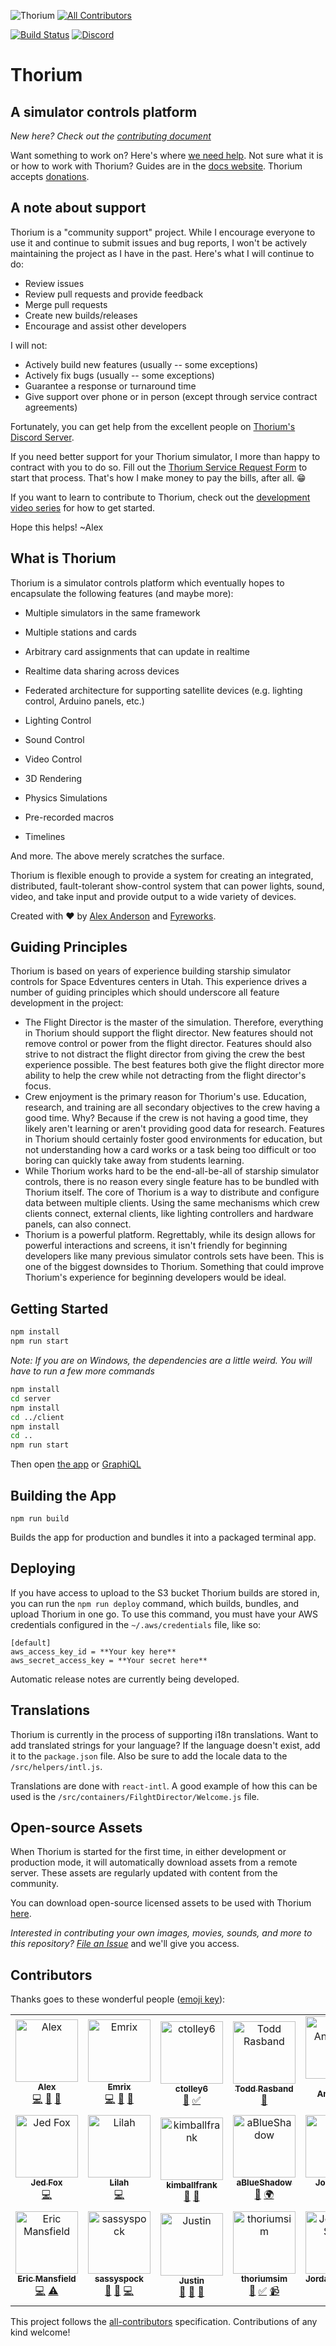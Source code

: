 ![Thorium](github-banner.png)
[![All Contributors](https://img.shields.io/badge/all_contributors-20-orange.svg?style=flat-square)](#contributors)

[![Build Status](https://travis-ci.org/Thorium-Sim/thorium.svg?branch=master)](https://travis-ci.org/Thorium-Sim/thorium)
[![Discord](https://img.shields.io/discord/390968011605147648.svg)](https://discord.gg/UvxTQZz)

# Thorium

## A simulator controls platform

_New here? Check out the [contributing document](CONTRIBUTING.md)_

Want something to work on? Here's where
[we need help](https://github.com/Thorium-Sim/thorium/labels/help%20wanted). Not
sure what it is or how to work with Thorium? Guides are in the
[docs website](https://thoriumsim.com/docs/overview.html). Thorium accepts
[donations](https://thoriumsim.com/en/donate.html).

## A note about support

Thorium is a "community support" project. While I encourage everyone to use it and continue to submit issues and bug reports, I won't be actively maintaining the project as I have in the past. Here's what I will continue to do:

* Review issues
* Review pull requests and provide feedback
* Merge pull requests
* Create new builds/releases
* Encourage and assist other developers

I will not:

* Actively build new features (usually -- some exceptions)
* Actively fix bugs (usually -- some exceptions)
* Guarantee a response or turnaround time
* Give support over phone or in person (except through service contract agreements)

Fortunately, you can get help from the excellent people on [Thorium's Discord Server](https://discord.gg/UvxTQZz).

If you need better support for your Thorium simulator, I more than happy to contract with you to do so. Fill out the [Thorium Service Request Form](https://thoriumsim.com/service/) to start that process. That's how I make money to pay the bills, after all. 😁

If you want to learn to contribute to Thorium, check out the [development video series](https://www.youtube.com/watch?v=iEU6NcOKhyE&list=PLvw0SNT6wHt9au1-6yCOh7QHj-p5ir0l6) for how to get started.

Hope this helps! ~Alex

## What is Thorium

Thorium is a simulator controls platform which eventually hopes to encapsulate
the following features (and maybe more):

- Multiple simulators in the same framework

- Multiple stations and cards

- Arbitrary card assignments that can update in realtime

- Realtime data sharing across devices

- Federated architecture for supporting satellite devices (e.g. lighting
  control, Arduino panels, etc.)

- Lighting Control

- Sound Control

- Video Control

- 3D Rendering

- Physics Simulations

- Pre-recorded macros

- Timelines

And more. The above merely scratches the surface.

Thorium is flexible enough to provide a system for creating an integrated,
distributed, fault-tolerant show-control system that can power lights, sound,
video, and take input and provide output to a wide variety of devices.

Created with ❤ by [Alex Anderson](http://ralexanderson.com) and
[Fyreworks](https://fyreworks.us).

## Guiding Principles

Thorium is based on years of experience building starship simulator controls for
Space Edventures centers in Utah. This experience drives a number of guiding
principles which should underscore all feature development in the project:

- The Flight Director is the master of the simulation. Therefore, everything in
  Thorium should support the flight director. New features should not remove
  control or power from the flight director. Features should also strive to not
  distract the flight director from giving the crew the best experience
  possible. The best features both give the flight director more ability to help
  the crew while not detracting from the flight director's focus.
- Crew enjoyment is the primary reason for Thorium's use. Education, research,
  and training are all secondary objectives to the crew having a good time. Why?
  Because if the crew is not having a good time, they likely aren't learning or
  aren't providing good data for research. Features in Thorium should certainly
  foster good environments for education, but not understanding how a card works
  or a task being too difficult or too boring can quickly take away from
  students learning.
- While Thorium works hard to be the end-all-be-all of starship simulator
  controls, there is no reason every single feature has to be bundled with
  Thorium itself. The core of Thorium is a way to distribute and configure data
  between multiple clients. Using the same mechanisms which crew clients
  connect, external clients, like lighting controllers and hardware panels, can
  also connect.
- Thorium is a powerful platform. Regrettably, while its design allows for
  powerful interactions and screens, it isn't friendly for beginning developers
  like many previous simulator controls sets have been. This is one of the
  biggest downsides to Thorium. Something that could improve Thorium's
  experience for beginning developers would be ideal.

## Getting Started

```sh
npm install
npm run start
```

_Note: If you are on Windows, the dependencies are a little weird. You will have
to run a few more commands_

```sh
npm install
cd server
npm install
cd ../client
npm install
cd ..
npm run start
```

Then open [the app](http://localhost:3000) or
[GraphiQL](http://localhost:3001/graphiql)

## Building the App

```
npm run build
```

Builds the app for production and bundles it into a packaged terminal app.

## Deploying

If you have access to upload to the S3 bucket Thorium builds are stored in, you
can run the `npm run deploy` command, which builds, bundles, and upload Thorium
in one go. To use this command, you must have your AWS credentials configured in
the `~/.aws/credentials` file, like so:

```
[default]
aws_access_key_id = **Your key here**
aws_secret_access_key = **Your secret here**
```

Automatic release notes are currently being developed.

## Translations

Thorium is currently in the process of supporting i18n translations. Want to add
translated strings for your language? If the language doesn't exist, add it to
the `package.json` file. Also be sure to add the locale data to the
`/src/helpers/intl.js`.

Translations are done with `react-intl`. A good example of how this can be used
is the `/src/containers/FilghtDirector/Welcome.js` file.

## Open-source Assets

When Thorium is started for the first time, in either development or production
mode, it will automatically download assets from a remote server. These assets
are regularly updated with content from the community.

You can download open-source licensed assets to be used with Thorium
[here](https://drive.google.com/open?id=0B-UK2-Zf7K9ycUJScHJlWW92MjQ).

_Interested in contributing your own images, movies, sounds, and more to this
repository? [File an Issue](https://github.com/Thorium-Sim/thorium/issues/new)_
and we'll give you access.

## Contributors

Thanks goes to these wonderful people
([emoji key](https://github.com/kentcdodds/all-contributors#emoji-key)):

<!-- ALL-CONTRIBUTORS-LIST:START - Do not remove or modify this section -->
<!-- prettier-ignore -->
<table><tr><td align="center"><a href="http://ralexanderson.com"><img src="https://avatars1.githubusercontent.com/u/6558157?v=4" width="100px;" alt="Alex"/><br /><sub><b>Alex</b></sub></a><br /><a href="https://github.com/thorium-sim/Thorium/commits?author=alexanderson1993" title="Code">💻</a> <a href="https://github.com/thorium-sim/Thorium/commits?author=alexanderson1993" title="Documentation">📖</a> <a href="#design-alexanderson1993" title="Design">🎨</a></td><td align="center"><a href="https://github.com/Emrix"><img src="https://avatars0.githubusercontent.com/u/1387836?v=4" width="100px;" alt="Emrix"/><br /><sub><b>Emrix</b></sub></a><br /><a href="https://github.com/thorium-sim/Thorium/commits?author=Emrix" title="Code">💻</a> <a href="#review-Emrix" title="Reviewed Pull Requests">👀</a> <a href="#ideas-Emrix" title="Ideas, Planning, & Feedback">🤔</a></td><td align="center"><a href="https://github.com/ctolley6"><img src="https://avatars3.githubusercontent.com/u/30132958?v=4" width="100px;" alt="ctolley6"/><br /><sub><b>ctolley6</b></sub></a><br /><a href="#ideas-ctolley6" title="Ideas, Planning, & Feedback">🤔</a> <a href="#tutorial-ctolley6" title="Tutorials">✅</a></td><td align="center"><a href="https://github.com/Rasbandit"><img src="https://avatars0.githubusercontent.com/u/22157796?v=4" width="100px;" alt="Todd Rasband"/><br /><sub><b>Todd Rasband</b></sub></a><br /><a href="#design-Rasbandit" title="Design">🎨</a></td><td align="center"><a href="http://www.brentjanderson.com"><img src="https://avatars0.githubusercontent.com/u/45031?v=4" width="100px;" alt="Brent Anderson"/><br /><sub><b>Brent Anderson</b></sub></a><br /><a href="#ideas-brentjanderson" title="Ideas, Planning, & Feedback">🤔</a></td><td align="center"><a href="http://www.farpointStation.org"><img src="https://avatars1.githubusercontent.com/u/4927395?v=4" width="100px;" alt="Farpoint"/><br /><sub><b>Farpoint</b></sub></a><br /><a href="https://github.com/thorium-sim/Thorium/issues?q=author%3Afarpoint" title="Bug reports">🐛</a></td><td align="center"><a href="https://github.com/isaacOstler"><img src="https://avatars1.githubusercontent.com/u/30113240?v=4" width="100px;" alt="Isaac Ostler"/><br /><sub><b>Isaac Ostler</b></sub></a><br /><a href="https://github.com/thorium-sim/Thorium/issues?q=author%3AisaacOstler" title="Bug reports">🐛</a></td></tr><tr><td align="center"><a href="https://j-f1.github.io"><img src="https://avatars2.githubusercontent.com/u/25517624?v=4" width="100px;" alt="Jed Fox"/><br /><sub><b>Jed Fox</b></sub></a><br /><a href="https://github.com/thorium-sim/Thorium/commits?author=j-f1" title="Code">💻</a></td><td align="center"><a href="https://github.com/G33kX"><img src="https://avatars2.githubusercontent.com/u/2187124?v=4" width="100px;" alt="Lilah"/><br /><sub><b>Lilah</b></sub></a><br /><a href="https://github.com/thorium-sim/Thorium/commits?author=G33kX" title="Code">💻</a></td><td align="center"><a href="https://github.com/kimballfrank"><img src="https://avatars3.githubusercontent.com/u/1413863?v=4" width="100px;" alt="kimballfrank"/><br /><sub><b>kimballfrank</b></sub></a><br /><a href="#design-kimballfrank" title="Design">🎨</a> <a href="#ideas-kimballfrank" title="Ideas, Planning, & Feedback">🤔</a></td><td align="center"><a href="https://github.com/aBlueShadow"><img src="https://avatars0.githubusercontent.com/u/25465934?v=4" width="100px;" alt="aBlueShadow"/><br /><sub><b>aBlueShadow</b></sub></a><br /><a href="#ideas-aBlueShadow" title="Ideas, Planning, & Feedback">🤔</a> <a href="#translation-aBlueShadow" title="Translation">🌍</a></td><td align="center"><a href="http://jrobe.me"><img src="https://avatars1.githubusercontent.com/u/1224343?v=4" width="100px;" alt="John Robe"/><br /><sub><b>John Robe</b></sub></a><br /><a href="https://github.com/thorium-sim/Thorium/issues?q=author%3Ajrobe" title="Bug reports">🐛</a> <a href="https://github.com/thorium-sim/Thorium/commits?author=jrobe" title="Code">💻</a></td><td align="center"><a href="https://github.com/ksmithut"><img src="https://avatars0.githubusercontent.com/u/1906967?v=4" width="100px;" alt="Keith Smith"/><br /><sub><b>Keith Smith</b></sub></a><br /><a href="https://github.com/thorium-sim/Thorium/issues?q=author%3Aksmithut" title="Bug reports">🐛</a> <a href="https://github.com/thorium-sim/Thorium/commits?author=ksmithut" title="Code">💻</a></td><td align="center"><a href="https://github.com/MaesonBusk"><img src="https://avatars3.githubusercontent.com/u/40648791?v=4" width="100px;" alt="MaesonBusk"/><br /><sub><b>MaesonBusk</b></sub></a><br /><a href="https://github.com/thorium-sim/Thorium/commits?author=MaesonBusk" title="Documentation">📖</a></td></tr><tr><td align="center"><a href="https://github.com/ericman314"><img src="https://avatars0.githubusercontent.com/u/6345617?v=4" width="100px;" alt="Eric Mansfield"/><br /><sub><b>Eric Mansfield</b></sub></a><br /><a href="https://github.com/thorium-sim/Thorium/commits?author=ericman314" title="Code">💻</a> <a href="https://github.com/thorium-sim/Thorium/commits?author=ericman314" title="Tests">⚠️</a></td><td align="center"><a href="https://github.com/sassyspock"><img src="https://avatars2.githubusercontent.com/u/43680869?v=4" width="100px;" alt="sassyspock"/><br /><sub><b>sassyspock</b></sub></a><br /><a href="https://github.com/thorium-sim/Thorium/commits?author=sassyspock" title="Documentation">📖</a> <a href="https://github.com/thorium-sim/Thorium/issues?q=author%3Asassyspock" title="Bug reports">🐛</a> <a href="https://github.com/thorium-sim/Thorium/commits?author=sassyspock" title="Code">💻</a></td><td align="center"><a href="http://justinpaulhammond.com"><img src="https://avatars0.githubusercontent.com/u/39606064?v=4" width="100px;" alt="Justin"/><br /><sub><b>Justin</b></sub></a><br /><a href="https://github.com/thorium-sim/Thorium/commits?author=Justintime50" title="Documentation">📖</a> <a href="https://github.com/thorium-sim/Thorium/issues?q=author%3AJustintime50" title="Bug reports">🐛</a> <a href="#blog-Justintime50" title="Blogposts">📝</a></td><td align="center"><a href="https://github.com/thoriumsim"><img src="https://avatars0.githubusercontent.com/u/48568289?v=4" width="100px;" alt="thoriumsim"/><br /><sub><b>thoriumsim</b></sub></a><br /><a href="https://github.com/thorium-sim/Thorium/commits?author=thoriumsim" title="Documentation">📖</a> <a href="#tutorial-thoriumsim" title="Tutorials">✅</a> <a href="#video-thoriumsim" title="Videos">📹</a></td><td align="center"><a href="https://github.com/JordanDeSmith"><img src="https://avatars2.githubusercontent.com/u/48338615?v=4" width="100px;" alt="JordanDeSmith"/><br /><sub><b>JordanDeSmith</b></sub></a><br /><a href="https://github.com/thorium-sim/Thorium/commits?author=JordanDeSmith" title="Code">💻</a></td><td align="center"><a href="https://github.com/Unit1229"><img src="https://avatars3.githubusercontent.com/u/35549562?v=4" width="100px;" alt="Mason Edmondson"/><br /><sub><b>Mason Edmondson</b></sub></a><br /><a href="https://github.com/thorium-sim/Thorium/issues?q=author%3AUnit1229" title="Bug reports">🐛</a></td></tr></table>

<!-- ALL-CONTRIBUTORS-LIST:END -->

This project follows the
[all-contributors](https://github.com/kentcdodds/all-contributors)
specification. Contributions of any kind welcome!
